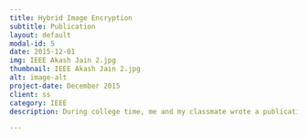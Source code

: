 ```yaml
---
title: Hybrid Image Encryption
subtitle: Publication
layout: default
modal-id: 5
date: 2015-12-01
img: IEEE Akash Jain 2.jpg
thumbnail: IEEE Akash Jain 2.jpg
alt: image-alt
project-date: December 2015
client: ss
category: IEEE
description: During college time, me and my classmate wrote a publication on how we can use an amalgamation of simple techniques like PseudoRandom Numbers, transposition & substitution to make strong image encryption algorithm.

---
```

